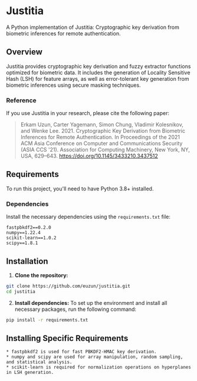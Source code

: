 # Justitia

A Python implementation of Justitia: Cryptographic key derivation from biometric inferences for remote authentication.

## Overview

Justitia provides cryptographic key derivation and fuzzy extractor functions optimized for biometric data. It includes the generation of Locality Sensitive Hash (LSH) for feature arrays, as well as error-tolerant key generation from biometric inferences using secure masking techniques.

### Reference

If you use Justitia in your research, please cite the following paper:

> Erkam Uzun, Carter Yagemann, Simon Chung, Vladimir Kolesnikov, and Wenke Lee. 2021. Cryptographic Key Derivation from Biometric Inferences for Remote Authentication. In Proceedings of the 2021 ACM Asia Conference on Computer and Communications Security (ASIA CCS '21). Association for Computing Machinery, New York, NY, USA, 629–643. https://doi.org/10.1145/3433210.3437512

## Requirements

To run this project, you'll need to have Python 3.8+ installed.

### Dependencies

Install the necessary dependencies using the `requirements.txt` file:

```plaintext
fastpbkdf2==0.2.0
numpy==1.22.4
scikit-learn==1.0.2
scipy==1.8.1
```

## Installation

1. **Clone the repository:**
```bash
git clone https://github.com/euzun/justitia.git
cd justitia
```
2. **Install dependencies:**
To set up the environment and install all necessary packages, run the following command:
```bash
pip install -r requirements.txt
```

## Installing Specific Requirements

    * fastpbkdf2 is used for fast PBKDF2-HMAC key derivation.
    * numpy and scipy are used for array manipulation, random sampling, and statistical analysis.
    * scikit-learn is required for normalization operations on hyperplanes in LSH generation.